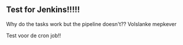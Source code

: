 ## Test for Jenkins!!!!!
Why do the tasks work but the pipeline doesn't??
Volslanke mepkever

Test voor de cron job!!
